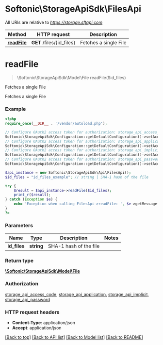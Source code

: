 # Softonic\StorageApiSdk\FilesApi

All URIs are relative to *https://storage.sftapi.com*

Method | HTTP request | Description
------------- | ------------- | -------------
[**readFile**](FilesApi.md#readFile) | **GET** /files/{id_files} | Fetches a single File


# **readFile**
> \Softonic\StorageApiSdk\Model\File readFile($id_files)

Fetches a single File

Fetches a single File

### Example
```php
<?php
require_once(__DIR__ . '/vendor/autoload.php');

// Configure OAuth2 access token for authorization: storage_api_access_code
Softonic\StorageApiSdk\Configuration::getDefaultConfiguration()->setAccessToken('YOUR_ACCESS_TOKEN');
// Configure OAuth2 access token for authorization: storage_api_application
Softonic\StorageApiSdk\Configuration::getDefaultConfiguration()->setAccessToken('YOUR_ACCESS_TOKEN');
// Configure OAuth2 access token for authorization: storage_api_implicit
Softonic\StorageApiSdk\Configuration::getDefaultConfiguration()->setAccessToken('YOUR_ACCESS_TOKEN');
// Configure OAuth2 access token for authorization: storage_api_password
Softonic\StorageApiSdk\Configuration::getDefaultConfiguration()->setAccessToken('YOUR_ACCESS_TOKEN');

$api_instance = new Softonic\StorageApiSdk\Api\FilesApi();
$id_files = "id_files_example"; // string | SHA-1 hash of the file

try {
    $result = $api_instance->readFile($id_files);
    print_r($result);
} catch (Exception $e) {
    echo 'Exception when calling FilesApi->readFile: ', $e->getMessage(), PHP_EOL;
}
?>
```

### Parameters

Name | Type | Description  | Notes
------------- | ------------- | ------------- | -------------
 **id_files** | **string**| SHA-1 hash of the file |

### Return type

[**\Softonic\StorageApiSdk\Model\File**](../Model/File.md)

### Authorization

[storage_api_access_code](../../README.md#storage_api_access_code), [storage_api_application](../../README.md#storage_api_application), [storage_api_implicit](../../README.md#storage_api_implicit), [storage_api_password](../../README.md#storage_api_password)

### HTTP request headers

 - **Content-Type**: application/json
 - **Accept**: application/json

[[Back to top]](#) [[Back to API list]](../../README.md#documentation-for-api-endpoints) [[Back to Model list]](../../README.md#documentation-for-models) [[Back to README]](../../README.md)

